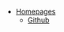 
- [Homepages](https://github.com/NextArtifIntell/AIwiki)
  * [Github](https://github.com/NextArtifIntell/AIwiki)
